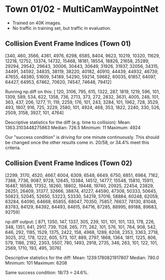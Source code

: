 # Town 01/02 - MultiCamWaypointNet
- Trained on 40K images. 
- No traffic in training set, but traffic in evaluation.

## Collision Event Frame Indices (Town 01)
[340, 460, 3566, 4361, 4976, 6298, 6585, 8404, 9623, 10219, 10320, 11629, 12218, 12752, 13374, 14732, 15468, 18181, 18554, 18826, 21658, 25289, 29294, 29542, 29643, 30006, 30443, 30649, 31926, 31937, 32056, 34315, 34491, 34592, 34835, 38119, 38220, 40182, 40910, 44439, 44932, 46739, 47655, 48380, 51609, 54189, 54290, 59214, 59682, 60035, 61857, 64097, 64427, 64953, 67462, 70620, 74547, 74648, 79412]

Running np.diff on this: 
[ 120, 3106,  795,  615, 1322,  287, 1819, 1219,  596,  101, 1309,
        589,  534,  622, 1358,  736, 2713,  373,  272, 2832, 3631, 4005,
        248,  101,  363,  437,  206, 1277,   11,  119, 2259,  176,  101,
        243, 3284,  101, 1962,  728, 3529,  493, 1807,  916,  725, 3229,
       2580,  101, 4924,  468,  353, 1822, 2240,  330,  526, 2509, 3158,
       3927,  101, 4764]

Descriptive statistics for the diff (e.g. time to collision):
Mean: 1363.3103448275863
Median: 726.5
Minimum: 11
Maximum: 4924

Our "success condition" is driving for one minute continuously. This should be changed once the other results come in. 20/58, or 34.4% meet this criteria.

## Collision Event Frame Indices (Town 02)
[2299, 3170, 4520, 4667, 6004, 6309, 6548, 6649, 6750, 6851, 6984, 7162, 7388, 7736, 9087, 9728, 12645, 13384, 14512, 14777, 15548, 15810, 15911, 16487, 16588, 17352, 18260, 18802, 19448, 19740, 20925, 22454, 23829, 26251, 26409, 31377, 32666, 38874, 41227, 44590, 47308, 50333, 50645, 50823, 52045, 52650, 53223, 53330, 54219, 57016, 58884, 60248, 62059, 63284, 64090, 64669, 65855, 68047, 70350, 75857, 76637, 78130, 81048, 83783, 84129, 84392, 84493, 84615, 84716, 87285, 88995, 89188, 89683, 92759]

np.diff output:
[ 871, 1350,  147, 1337,  305,  239,  101,  101,  101,  133,  178,
        226,  348, 1351,  641, 2917,  739, 1128,  265,  771,  262,  101,
        576,  101,  764,  908,  542,  646,  292, 1185, 1529, 1375, 2422,
        158, 4968, 1289, 6208, 2353, 3363, 2718, 3025,  312,  178, 1222,
        605,  573,  107,  889, 2797, 1868, 1364, 1811, 1225,  806,  579,
       1186, 2192, 2303, 5507,  780, 1493, 2918, 2735,  346,  263,  101,
        122,  101, 2569, 1710,  193,  495, 3076]

Descriptive statistics for the diff:
Mean: 1239.1780821917807
Median: 780.0
Minimum: 101
Maximum: 6208

Same success condition: 18/73 = 24.6%. 